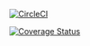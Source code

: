 [![CircleCI](https://circleci.com/gh/aliabdolazimi10/cicleciTest/tree/tempBranch.svg?style=shield)](https://app.circleci.com/pipelines/github/aliabdolazimi10/cicleciTest?branch=tempBranch&filter=all)

[![Coverage Status](https://coveralls.io/repos/github/aliabdolazimi10/cicleciTest/badge.png)](https://coveralls.io/github/aliabdolazimi10/cicleciTest)
